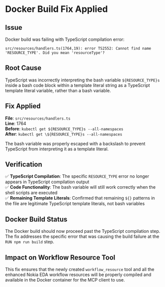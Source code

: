 # Docker Build Fix Applied

## Issue
Docker build was failing with TypeScript compilation error:
```
src/resources/handlers.ts(1764,19): error TS2552: Cannot find name 'RESOURCE_TYPE'. Did you mean 'resourceType'?
```

## Root Cause
TypeScript was incorrectly interpreting the bash variable `${RESOURCE_TYPE}s` inside a bash code block within a template literal string as a TypeScript template literal variable, rather than a bash variable.

## Fix Applied
**File**: `src/resources/handlers.ts`  
**Line**: 1764  
**Before**: `kubectl get ${RESOURCE_TYPE}s --all-namespaces`  
**After**: `kubectl get \${RESOURCE_TYPE}s --all-namespaces`  

The bash variable was properly escaped with a backslash to prevent TypeScript from interpreting it as a template literal.

## Verification
✅ **TypeScript Compilation**: The specific `RESOURCE_TYPE` error no longer appears in TypeScript compilation output  
✅ **Code Functionality**: The bash variable will still work correctly when the shell scripts are executed  
✅ **Remaining Template Literals**: Confirmed that remaining `${}` patterns in the file are legitimate TypeScript template literals, not bash variables  

## Docker Build Status
The Docker build should now proceed past the TypeScript compilation step. The fix addresses the specific error that was causing the build failure at the `RUN npm run build` step.

## Impact on Workflow Resource Tool
This fix ensures that the newly created `workflow_resource` tool and all the enhanced Nokia EDA workflow resources will be properly compiled and available in the Docker container for the MCP client to use.
